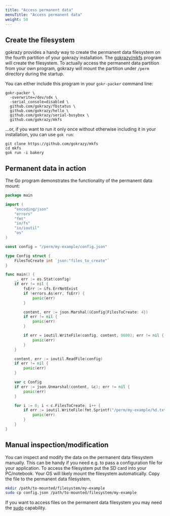 ```yaml
---
title: "Access permanent data"
menuTitle: "Access permanent data"
weight: 50
---
```


## Create the filesystem

gokrazy provides a handy way to create the permanent data filesystem on the fourth partition of your gokrazy installation.
The [gokrazy/mkfs](https://github.com/gokrazy/mkfs) program will create the filesystem.
To actually access the permanent data partition from your own program, gokrazy will mount the partition under `/perm` directory during the startup.

You can either include this program in your `gokr-packer` command line:

```
gokr-packer \
  -overwrite=/dev/sdx \
  -serial_console=disabled \
  github.com/gokrazy/fbstatus \
  github.com/gokrazy/hello \
  github.com/gokrazy/serial-busybox \
  github.com/gokrazy/mkfs
```

…or, if you want to run it only once without otherwise including it in your
installation, you can use `gok run`:

```
git clone https://github.com/gokrazy/mkfs
cd mkfs
gok run -i bakery
```

## Permanent data in action

The Go program demonstrates the functionality of the permanent data mount:

```go
package main

import (
	"encoding/json"
	"errors"
	"fmt"
	"io/fs"
	"io/ioutil"
	"os"
)

const config = "/perm/my-example/config.json"

type Config struct {
	FilesToCreate int `json:"files_to_create"`
}

func main() {
	_, err := os.Stat(config)
	if err != nil {
		fsErr := &fs.ErrNotExist
		if !errors.As(err, fsErr) {
			panic(err)
		}

		content, err := json.Marshal(&Config{FilesToCreate: 4})
		if err != nil {
			panic(err)
		}

		if err = ioutil.WriteFile(config, content, 0600); err != nil {
			panic(err)
		}
	}

	content, err := ioutil.ReadFile(config)
	if err != nil {
		panic(err)
	}

	var c Config
	if err := json.Unmarshal(content, &c); err != nil {
		panic(err)
	}

	for i := 0; i < c.FilesToCreate; i++ {
		if err := ioutil.WriteFile(fmt.Sprintf("/perm/my-example/%d.txt", i), []byte("gokrazy rocks"), 0600); err != nil {
			panic(err)
		}
	}
}

```

## Manual inspection/modification

You can inspect and modify the data on the permanent data filesystem manually.
This can be handy if you need e.g. to pass a configuration file for your application.
To access the filesystem put the SD card into your PC/notebook. Your OS will likely mount the filesystem automatically.
Copy the file to the permanent data filesystem.

```bash
mkdir /path/to-mounted/filesystem/my-example
sudo cp config.json /path/to-mounted/filesystem/my-example
```

If you want to access files on the permanent data filesystem you may need the [sudo](https://en.wikipedia.org/wiki/Sudo) capability.
